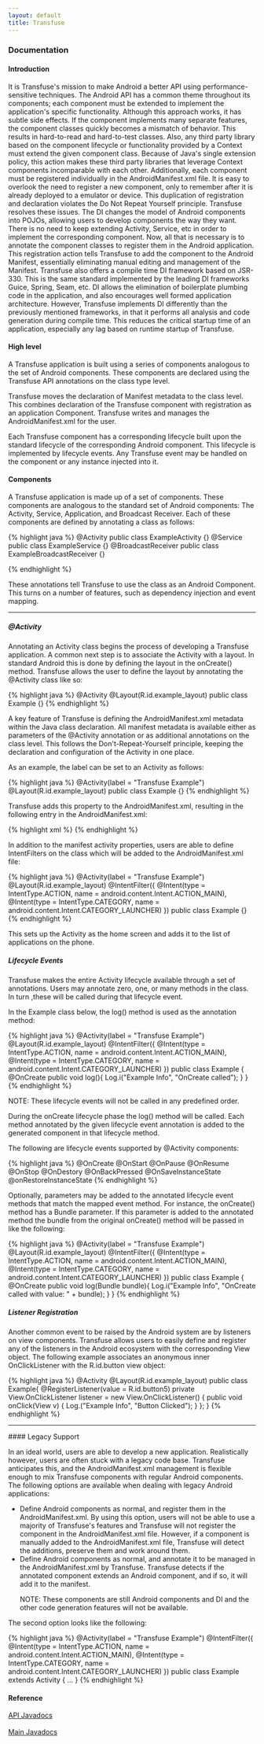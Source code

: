 ```yaml
---
layout: default
title: Transfuse
---
```


### Documentation

#### Introduction
It is Transfuse's mission to make Android a better API using performance- sensitive techniques.  The Android API has a common theme throughout its components; each component must be extended to implement the application's specific functionality.  Although this approach works, it has subtle side effects. If the component implements many separate features, the component classes quickly becomes a mismatch of behavior. This results in hard-to-read and hard-to-test classes. Also, any third party library based on the component lifecycle or functionality provided by a Context must extend the given component class.  Because of Java's single extension policy, this action makes these third party libraries that leverage Context components incomparable with each other.
Additionally, each component must be registered individually in the AndroidManifest.xml file.  It is easy to overlook the need to register a new component, only to remember after it is already deployed to a emulator or device.  This duplication of registration and declaration violates the Do Not Repeat Yourself principle.
Transfuse resolves these issues. The DI changes the model of Android components into POJOs, allowing users to develop components the way they want.  There is no need to keep extending Activity, Service, etc in order to implement the corresponding component. Now, all that is necessary is to annotate the component classes to register them in the Android application.  This registration action tells Transfuse to add the component to the Android Manifest, essentially eliminating manual editing and management of the Manifest.
Transfuse also offers a compile time DI framework based on JSR-330.  This is the same standard implemented by the leading DI frameworks Guice, Spring, Seam, etc. DI allows the elimination of boilerplate plumbing code in the application, and also encourages well formed application architecture.  However, Transfuse implements DI differently than the previously mentioned frameworks, in that it performs all analysis and code generation during compile time.  This reduces the critical startup time of an application, especially any lag based on runtime startup of Transfuse.
#### High level

A Transfuse application is built using a series of components analogous to the set of Android components.  These components are declared using the Transfuse API annotations on the class type level.

Transfuse moves the declaration of Manifest metadata to the class level.  This combines declaration of the Transfuse component with registration as an application Component.  Transfuse writes and manages the AndroidManifest.xml for the user.

Each Transfuse component has a corresponding lifecycle built upon the standard lifecycle of the corresponding Android component.  This lifecycle is implemented by lifecycle events.  Any Transfuse event may be handled on the component or any instance injected into it.

#### Components

A Transfuse application is made up of a set of components.  These components are analogous to the standard set of Android components:  The Activity, Service, Application, and Broadcast Receiver.  Each of these components are defined by annotating a class as follows:

{% highlight java %}
@Activity
public class ExampleActivity {}
@Service
public class ExampleService {}
@BroadcastReceiver
public class ExampleBroadcastReceiver {}

{% endhighlight %} 

These annotations tell Transfuse to use the class as an Android Component.  This turns on a number of features, such as dependency injection and event mapping.

<hr/>

##### @Activity

Annotating an Activity class begins the process of developing a Transfuse application.  A common next step is to associate the Activity with a layout.  In standard Android this is done by defining the layout in the onCreate() method.  Transfuse allows the user to define the layout by annotating the @Activity class like so:

{% highlight java %}
@Activity
@Layout(R.id.example_layout)
public class Example {}
{% endhighlight %}

A key feature of Transfuse is defining the AndroidManifest.xml metadata within the Java class declaration.  All manifest metadata is available either as parameters of the @Activity annotation or as additional annotations on the class level.  This follows the Don't-Repeat-Yourself principle, keeping the declaration and configuration of the Activity in one place.

As an example, the label can be set to an Activity as follows:

{% highlight java %}
@Activity(label = "Transfuse Example")
@Layout(R.id.example_layout)
public class Example {}
{% endhighlight %}

Transfuse adds this property to the AndroidManifest.xml, resulting in the following entry in the AndroidManifest.xml:

{% highlight xml %}
<activity t:tag="+,l,n" android:label="Transfuse Example" android:name=".ExampleActivity">
</activity>
{% endhighlight %}

In addition to the manifest activity properties, users are able to define IntentFilters on the class which will be added to the AndroidManifest.xml file:

{% highlight java %}
@Activity(label = "Transfuse Example")
@Layout(R.id.example_layout)
@IntentFilter({
    @Intent(type = IntentType.ACTION, name = android.content.Intent.ACTION_MAIN),
    @Intent(type = IntentType.CATEGORY, name = android.content.Intent.CATEGORY_LAUNCHER)
})
public class Example {}
{% endhighlight %}

This sets up the Activity as the home screen and adds it to the list of applications on the phone.


##### Lifecycle Events

Transfuse makes the entire Activity lifecycle available through a set of annotations.  Users may annotate zero, one, or many methods in the class.  In turn ,these will be called during that lifecycle event.

In the Example class below, the log() method is used as the annotation method:

{% highlight java %}
@Activity(label = "Transfuse Example")
@Layout(R.id.example_layout)
@IntentFilter({
    @Intent(type = IntentType.ACTION, name = android.content.Intent.ACTION_MAIN),
    @Intent(type = IntentType.CATEGORY, name = android.content.Intent.CATEGORY_LAUNCHER)
})
public class Example {
    @OnCreate
    public void log(){
        Log.i("Example Info", "OnCreate called");
    }
}
{% endhighlight %}

NOTE: These lifecycle events will not be called in any predefined order.


During the onCreate lifecycle phase the log() method will be called.  Each method annotated by the given lifecycle event annotation is added to the generated component in that lifecycle method.  

The following are lifecycle events supported by @Activity components:

{% highlight java %}
@OnCreate
@OnStart
@OnPause
@OnResume
@OnStop
@OnDestory
@OnBackPressed
@OnSaveInstanceState
@onRestoreInstanceState
{% endhighlight %}

Optionally, parameters may be added to the annotated lifecycle event methods that match the mapped event method.  For instance, the onCreate() method has a Bundle parameter.  If this parameter is added to the annotated method the bundle from the original onCreate() method will be passed in like the following:

{% highlight java %}
@Activity(label = "Transfuse Example")
@Layout(R.id.example_layout)
@IntentFilter({
    @Intent(type = IntentType.ACTION, name = android.content.Intent.ACTION_MAIN),
    @Intent(type = IntentType.CATEGORY, name = android.content.Intent.CATEGORY_LAUNCHER)
})
public class Example {
    @OnCreate
    public void log(Bundle bundle){
        Log.i("Example Info", "OnCreate called with value: " + bundle);
    }
}
{% endhighlight %}


##### Listener Registration

Another common event to be raised by the Android system are by listeners on view components.  Transfuse allows users to easily define and register any of the listeners in the Android ecosystem with the corresponding View object.  The following example associates an anonymous inner OnClickListener with the R.id.button view object:

{% highlight java %}
@Activity
@Layout(R.id.example_layout)
public class Example{
    @RegisterListener(value = R.id.button5)
    private View.OnClickListener listener = new View.OnClickListener() {
        public void onClick(View v) {
            Log.("Example Info", "Button Clicked");
        }
    };
}
{% endhighlight %}

<hr/>
#### Legacy Support

In an ideal world, users are able to develop a new application.  Realistically however, users are often stuck with a legacy code base.  Transfuse anticipates this, and the AndroidManifest.xml management is flexible enough to mix Transfuse components with regular Android components.  The following options are available when dealing with legacy Android applications:

<ul class="square">
<li>
 Define Android components as normal, and register them in the AndroidManifest.xml.  By using this option, users will not be able to use a majority of Transfuse's features and Transfuse will not register the component in the AndroidManifest.xml file.  However, if a component is manually added to the AndroidManifest.xml file, Transfuse will detect the additions, preserve them and work around them. </li>

<li> Define Android components as normal, and annotate it to be managed in the AndroidManifest.xml by Transfuse.  Transfuse detects if the annotated component extends an Android component, and if so, it will add it to the manifest.

NOTE: These components are still Android components and DI and the other code generation features will not be available. </li></ul>

The second option looks like the following:

{% highlight java %}
@Activity(label = "Transfuse Example")
@IntentFilter({
        @Intent(type = IntentType.ACTION, name = android.content.Intent.ACTION_MAIN),
        @Intent(type = IntentType.CATEGORY, name = android.content.Intent.CATEGORY_LAUNCHER)
})
public class Example extends Activity {
    ...
}
{% endhighlight %}


#### Reference
<a href="javadocs/api/index.html">API Javadocs</a>
<br/><br/>
<a href="javadocs/main/index.html">Main Javadocs</a>

